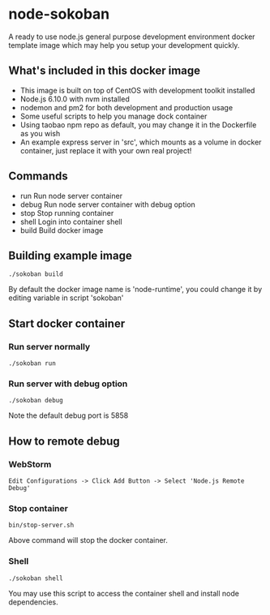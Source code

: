 # node-sokoban

A ready to use node.js general purpose development environment docker template image which may help you
setup your development quickly.

## What's included in this docker image
* This image is built on top of CentOS with development toolkit installed
* Node.js 6.10.0 with nvm installed
* nodemon and pm2 for both development and production usage
* Some useful scripts to help you manage dock container
* Using taobao npm repo as default, you may change it in the Dockerfile as you wish
* An example express server in 'src', which mounts as a volume in docker container, just replace it with your own real project!

## Commands
* run     Run node server container
* debug   Run node server container with debug option
* stop    Stop running container
* shell   Login into container shell
* build   Build docker image

## Building example image
```
./sokoban build
```
By default the docker image name is 'node-runtime', you could change it by editing variable in script 'sokoban' 

## Start docker container

### Run server normally
```
./sokoban run
```

### Run server with debug option
```
./sokoban debug
```

Note the default debug port is 5858

## How to remote debug

### WebStorm

```
Edit Configurations -> Click Add Button -> Select 'Node.js Remote Debug'
```

### Stop container

```
bin/stop-server.sh
```

Above command will stop the docker container.

### Shell
```
./sokoban shell
```

You may use this script to access the container shell and install node dependencies. 